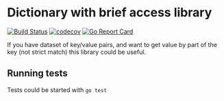 # Dictionary with brief access library

[![Build Status](https://travis-ci.org/vehsamrak/gobrief.svg?branch=main)](https://travis-ci.org/vehsamrak/gobrief) [![codecov](https://codecov.io/gh/vehsamrak/gobrief/branch/master/graph/badge.svg)](https://codecov.io/gh/vehsamrak/gobrief) [![Go Report Card](https://goreportcard.com/badge/github.com/vehsamrak/gobrief)](https://goreportcard.com/report/github.com/vehsamrak/gobrief)

If you have dataset of key/value pairs, and want to get value by part of the key (not strict match) this library
could be useful.

## Running tests
Tests could be started with `go test`
